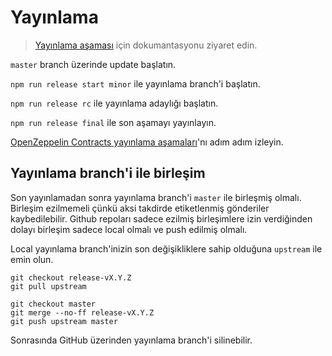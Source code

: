 # Yayınlama

> [Yayınlama aşaması] için dokumantasyonu ziyaret edin.

`master` branch üzerinde update başlatın.

`npm run release start minor` ile yayınlama branch'i başlatın.

`npm run release rc` ile yayınlama adaylığı başlatın.

`npm run release final` ile son aşamayı yayınlayın.


[OpenZeppelin Contracts yayınlama aşamaları]'nı adım adım izleyin.

[Yayınlama aşaması]: https://docs.openzeppelin.com/contracts/releases-stability
[OpenZeppelin Contracts yayınlama aşamaları]: https://github.com/OpenZeppelin/code-style/blob/master/RELEASE_CHECKLIST.md


## Yayınlama branch'i ile birleşim

Son yayınlamadan sonra yayınlama branch'i `master` ile birleşmiş olmalı. Birleşim ezilmemeli çünkü
aksi takdirde etiketlenmiş gönderiler kaybedilebilir. Github repoları sadece ezilmiş birleşimlere izin verdiğinden dolayı birleşim sadece local olmalı ve push edilmiş olmalı.

Local yayınlama branch'inizin son değişikliklere sahip olduğuna `upstream` ile emin olun.

```
git checkout release-vX.Y.Z
git pull upstream
```

```
git checkout master
git merge --no-ff release-vX.Y.Z
git push upstream master
```

Sonrasında GitHub üzerinden yayınlama branch'i silinebilir.
